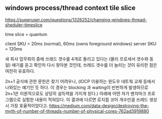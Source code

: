 ## windows process/thread context tile slice

https://superuser.com/questions/1326252/changing-windows-thread-sheduler-timeslice

time slice = quantum

client SKU = 20ms (normal), 60ms (owns foreground windows)
server SKU = 120ms

새 회사 업무회의 중에 쓰레드 갯수를 4개로 돌리고 있다는 (물리 프로세서 갯수와 동일) 얘기를 듣고
확인차 다시 찾아본 것인데, 쓰레드 갯수를 더 늘리는 것이 유리한 점은 여전히 유효하다.


2n+1 공식에 관한 문헌은 찾기 어려우나, (IOCP 이용하는 윈도우 네트웍 교재 등에서 나와있는 얘기인 듯 하다.
이 경우는 blocking 과 waiting이 빈번하게 발생하므로 2n+1은 이론적으로도 상당히 설득력을 가지게 된다.)
아래에 어떤 자가 벤치마크 프로그램으로 실험한 내용이 적혀있다.
이 결과에 다르면 로지컬 코어 개수만큼 쓰레드 생성시 가장 효율적이었다고.
https://medium.com/data-design/destroying-the-myth-of-number-of-threads-number-of-physical-cores-762ad3919880
